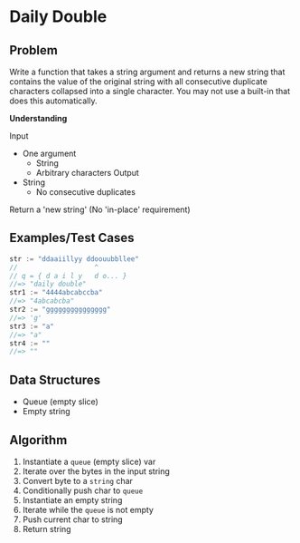 # Daily Double

## Problem

Write a function that takes a string argument and returns a new string that contains the value of the original string with all consecutive duplicate characters collapsed into a single character. You may not use a built-in that does this automatically.

__Understanding__

Input
- One argument
  - String
  - Arbitrary characters
Output
- String
  - No consecutive duplicates

Return a 'new string' (No 'in-place' requirement)

## Examples/Test Cases
```go
str := "ddaaiillyy ddoouubbllee"
//                   ^
// q = { d a i l y   d o... }
//=> "daily double"
str1 := "4444abcabccba"
//=> "4abcabcba"
str2 := "ggggggggggggggg"
//=> 'g'
str3 := "a"
//=> "a"
str4 := ""
//=> ""
```

## Data Structures

- Queue (empty slice)
- Empty string

## Algorithm

1. Instantiate a `queue` (empty slice) var
1. Iterate over the bytes in the input string
1.   Convert byte to a `string` char
1.   Conditionally push char to `queue`
1. Instantiate an empty string
1. Iterate while the `queue` is not empty
1.   Push current char to string
1. Return string
